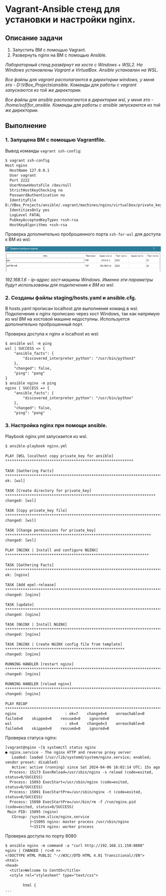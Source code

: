 # Vagrant-Ansible стeнд для установки и настройки nginx.

## Описание задачи

1. Запустить ВМ с помощью Vagrant.
2. Развернуть nginx на ВМ с помощью Ansible.

*Лабораторный стенд развёрнут на хосте с Windows + WSL2. На Windows установлены Vagrant и VirtualBox. Ansible установлен на WSL.*

*Все файлы для vagrant располагаются в директории windows, у меня это - D:\VBox_Projects\ansible. Команды для работы с vagrant запускаются из той же директории.*

*Все файлы для ansible располагаются в директории wsl, у меня это - /home/sof/for_ansible. Команды для работы с ansible звпускаются из той же директории.*

## Выполнение

### 1. Запущена ВМ с помощью Vagrantfile.

Вывод команды `vagrant ssh-config`:

```console
$ vagrant ssh-config
Host nginx
  HostName 127.0.0.1
  User vagrant
  Port 2222
  UserKnownHostsFile /dev/null
  StrictHostKeyChecking no
  PasswordAuthentication no
  IdentityFile D:/VBox_Projects/ansible/.vagrant/machines/nginx/virtualbox/private_key
  IdentitiesOnly yes
  LogLevel FATAL
  PubkeyAcceptedKeyTypes +ssh-rsa
  HostKeyAlgorithms +ssh-rsa
```

Проверка дополнительно проброшенного порта `ssh-for-wsl` для доступа к ВМ из wsl:

![Image alt](https://github.com/Sof-Lab/Home_Lab/blob/main/Linux/Ansible/%D0%9F%D1%80%D0%BE%D0%B1%D1%80%D0%BE%D1%81%20%D0%BF%D0%BE%D1%80%D1%82%D0%BE%D0%B2%20VirtualBox.png)

*192.168.1.6 - ip-адрес хост-машины Windows.*
*Именно эти параметры будут использованы для подключения к ВМ из wsl.*

### 2. Созданы файлы staging/hosts.yaml и ansible.cfg.

В hosts.yaml прописан localhost для выполнения команд в wsl.
Подключение к nginx прописано через хост Windows, так как напрямую из wsl ВМ на хостовой машине недоступны.
Используется дополнительно проброшенный порт.

Проверка доступа к nginx и localhost из wsl:

```console
$ ansible wsl -m ping
wsl | SUCCESS => {
    "ansible_facts": {
        "discovered_interpreter_python": "/usr/bin/python3"
    },
    "changed": false,
    "ping": "pong"
}
$ ansible nginx -m ping
nginx | SUCCESS => {
    "ansible_facts": {
        "discovered_interpreter_python": "/usr/bin/python"
    },
    "changed": false,
    "ping": "pong"
```

### 3. Настройка nginx при помощи ansible.

Playbook nginx.yml запускается из wsl.

```console
$ ansible-playbook nginx.yml

PLAY [WSL localhost copy private_key for ansible] **********************************************************

TASK [Gathering Facts] *************************************************************************************
ok: [wsl]

TASK [Create directory for private_key] ********************************************************************
changed: [wsl]

TASK [Copy private_key file] *******************************************************************************
changed: [wsl]

TASK [Change permissions for private_key] ******************************************************************
changed: [wsl]

PLAY [NGINX | Install and configure NGINX] *****************************************************************

TASK [Gathering Facts] *************************************************************************************
ok: [nginx]

TASK [Add epel-release] ************************************************************************************
changed: [nginx]

TASK [update] **********************************************************************************************
changed: [nginx]

TASK [NGINX | Install NGINX] *******************************************************************************
changed: [nginx]

TASK [NGINX | Create NGINX config file from template] ******************************************************
changed: [nginx]

RUNNING HANDLER [restart nginx] ****************************************************************************
changed: [nginx]

RUNNING HANDLER [reload nginx] *****************************************************************************
changed: [nginx]

PLAY RECAP *************************************************************************************************
nginx                      : ok=7    changed=6    unreachable=0    failed=0    skipped=0    rescued=0    ignored=0
wsl                        : ok=4    changed=3    unreachable=0    failed=0    skipped=0    rescued=0    ignored=0
```
Проверка статуса nginx:

```console
[vagrant@nginx ~]$ systemctl status nginx
● nginx.service - The nginx HTTP and reverse proxy server
   Loaded: loaded (/usr/lib/systemd/system/nginx.service; enabled; vendor preset: disabled)
   Active: active (running) since Sat 2024-04-06 16:02:14 UTC; 15s ago
  Process: 15173 ExecReload=/usr/sbin/nginx -s reload (code=exited, status=0/SUCCESS)
  Process: 15093 ExecStart=/usr/sbin/nginx (code=exited, status=0/SUCCESS)
  Process: 15091 ExecStartPre=/usr/sbin/nginx -t (code=exited, status=0/SUCCESS)
  Process: 15090 ExecStartPre=/usr/bin/rm -f /run/nginx.pid (code=exited, status=0/SUCCESS)
 Main PID: 15095 (nginx)
   CGroup: /system.slice/nginx.service
           ├─15095 nginx: master process /usr/sbin/nginx
           └─15174 nginx: worker process
```

Проверка доступа по порту 8080:

```console
$ ansible nginx -m command -a "curl http://192.168.11.150:8080"
nginx | CHANGED | rc=0 >>
<!DOCTYPE HTML PUBLIC "-//W3C//DTD HTML 4.01 Transitional//EN">
<html>
<head>
  <title>Welcome to CentOS</title>
  <style rel="stylesheet" type="text/css">

        html {
...
```
